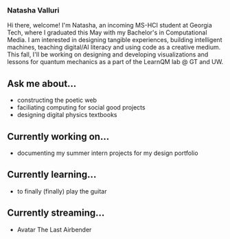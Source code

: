 ### Natasha Valluri

<!--
[![Linkedin Badge](https://img.shields.io/badge/-[linkedin]-blue?style=flat&logo=Linkedin&logoColor=white&link=[linkedin-link])](https://www.linkedin.com/in/[linkedin]/)
[![Medium Badge](https://img.shields.io/badge/-@[medium]-000000?style=flat&labelColor=000000&logo=Medium&link=https://medium.com/@[medium])](https://medium.com/@[medium])
[![Website Badge](https://img.shields.io/badge/-[website]-47CCCC?style=flat&logo=Google-Chrome&logoColor=white&link=[website-link])](https://[website])
[![Twitter Badge](https://img.shields.io/badge/-@[twitter]-1ca0f1?style=flat&labelColor=1ca0f1&logo=twitter&logoColor=white&link=https://twitter.com/_[twitter])](https://twitter.com/_[twitter])
[![Instagram Badge](https://img.shields.io/badge/-@[instagram]-purple?style=flat&logo=instagram&logoColor=white&link=https://instagram.com/_[instagram]/)](https://instagram.com/_[instagram])
[![Gmail Badge](https://img.shields.io/badge/-[email]-c14438?style=flat&logo=Gmail&logoColor=white&link=mailto:[email])](mailto:[email]) -->

Hi there, welcome! I'm Natasha, an incoming MS-HCI student at Georgia Tech, where I graduated this May with my Bachelor's in Computational Media. I am interested in designing tangible experiences, building intelligent machines, teaching digital/AI literacy and using code as a creative medium. This fall, I'll be working on designing and developing visualizations and lessons for quantum mechanics as a part of the LearnQM lab @ GT and UW. 

## Ask me about...
- constructing the poetic web
- faciliating computing for social good projects
- designing digital physics textbooks

## Currently working on...
- documenting my summer intern projects for my design portfolio
  
## Currently learning...
- to finally (finally) play the guitar

## Currently streaming...
- Avatar The Last Airbender

<!--
**natasha-png/natasha-png** is a ✨ _special_ ✨ repository because its `README.md` (this file) appears on your GitHub profile.

Here are some ideas to get you started:

- 🔭 I’m currently working on ...
- 🌱 I’m currently learning ...
- 👯 I’m looking to collaborate on ...
- 🤔 I’m looking for help with ...
- 💬 Ask me about ...
- 📫 How to reach me: ...
- 😄 Pronouns: ...
- ⚡ Fun fact: ...
-->

